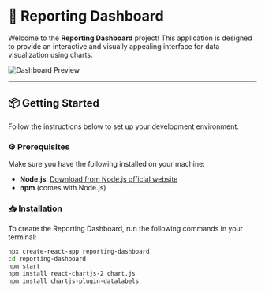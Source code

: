# 🚀 Reporting Dashboard

Welcome to the **Reporting Dashboard** project! This application is designed to provide an interactive and visually appealing interface for data visualization using charts.

![Dashboard Preview](link_to_your_image_here) <!-- Replace with a link to an image of your dashboard -->

---

## 📦 Getting Started

Follow the instructions below to set up your development environment.

### ⚙️ Prerequisites

Make sure you have the following installed on your machine:
- **Node.js**: [Download from Node.js official website](https://nodejs.org/)
- **npm** (comes with Node.js)

### 📥 Installation

To create the Reporting Dashboard, run the following commands in your terminal:

```bash
npx create-react-app reporting-dashboard
cd reporting-dashboard
npm start
npm install react-chartjs-2 chart.js
npm install chartjs-plugin-datalabels
